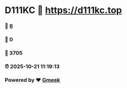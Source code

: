 # D111KC :link: https://d111kc.top 
### :page_facing_up: [6](https://d111kc.top/tag.html) 
### :speech_balloon: 0 
### :hibiscus: 3705 
### :alarm_clock: 2025-10-21 11:19:13 
### Powered by :heart: [Gmeek](https://github.com/Meekdai/Gmeek)
